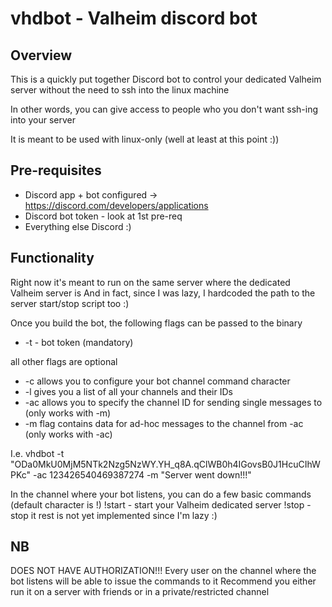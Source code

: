 # vhdbot - Valheim discord bot

## Overview
This is a quickly put together Discord bot to control your
dedicated Valheim server without the need to ssh into the linux machine

In other words, you can give access to people who you don't want ssh-ing into your server

It is meant to be used with linux-only (well at least at this point :))

## Pre-requisites
* Discord app + bot configured -> https://discord.com/developers/applications
* Discord bot token - look at 1st pre-req
* Everything else Discord :)

## Functionality

Right now it's meant to run on the same server where the dedicated Valheim server is
And in fact, since I was lazy, I hardcoded the path to the server start/stop script too :)

Once you build the bot, the following flags can be passed to the binary
* -t - bot token (mandatory)

all other flags are optional
* -c allows you to configure your bot channel command character
* -l gives you a list of all your channels and their IDs
* -ac allows you to specify the channel ID for sending single messages to (only works with -m)
* -m flag contains data for ad-hoc messages to the channel from -ac (only works with -ac)

I.e.
vhdbot -t "ODa0MkU0MjM5NTk2Nzg5NzWY.YH_q8A.qClWB0h4IGovsB0J1HcuCIhWPKc" -ac 123426540469387274 -m "Server went down!!!"

In the channel where your bot listens, you can do a few basic commands (default character is !)
!start - start your Valheim dedicated server
!stop - stop it
rest is not yet implemented since I'm lazy :)

## NB

DOES NOT HAVE AUTHORIZATION!!!
Every user on the channel where the bot listens will be able to issue the commands to it
Recommend you either run it on a server with friends or in a private/restricted channel
